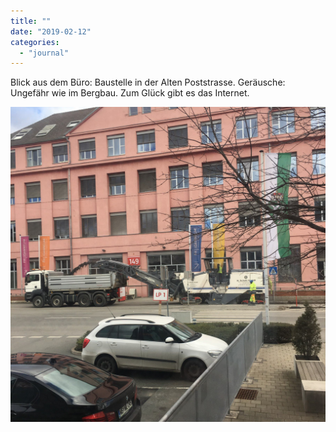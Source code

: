 ```yaml
---
title: ""
date: "2019-02-12"
categories: 
  - "journal"
---
```


Blick aus dem Büro: Baustelle in der Alten Poststrasse. Geräusche: Ungefähr wie im Bergbau. Zum Glück gibt es das Internet.

![](images/3fccfeede5.jpg)
